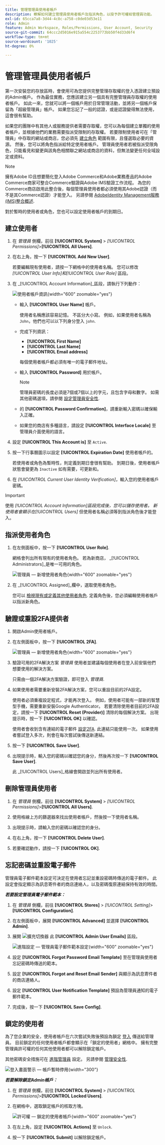 ```yaml
---
title: 管理管理員使用者帳戶
description: 瞭解如何建立管理員使用者帳戶及指派角色，以授予許可權給管理員功能。
exl-id: 65cca7a8-3d44-4c8c-a758-c0de03d53e11
role: Admin
feature: Admin Workspace, Roles/Permissions, User Account, Security
source-git-commit: 64ccc2d5016e915a554c2253773bb50f4d33d6f4
workflow-type: tm+mt
source-wordcount: '1025'
ht-degree: 0%

---
```


# 管理管理員使用者帳戶

第一次安裝您的存放區時，會使用可為您提供完整管理存取權的登入憑證建立預設的Admin帳戶。 作為最佳實務，您應該建立另一個具有完整管理員存取權的使用者帳戶。 如此一來，您就可以將一個帳戶用於日常管理活動，並將另一個帳戶保留為「超級管理員」帳戶。 如果您忘記了一般的認證，或是認證變得無法使用，這會很有幫助。

如果您的團隊中有其他人或服務提供者需要存取權，您可以為每個建立單獨的使用者帳戶，並根據他們的業務需要指派受限制的存取權。 若要限制使用者可在「管理員」中存取的網站或商店，您必須先 [建立角色](permissions-user-roles.md) 範圍有限，且僅選取必要的資源。 然後，您可以將角色指派給特定使用者帳戶。 管理員使用者若被指派受限角色，只能看見和變更與該角色相關聯之網站或商店的資料，但無法變更任何全域設定或資料。

>[!NOTE]
>
>擁有Adobe ID且想要簡化登入Adobe Commerce和Adobe業務產品的Adobe Commerce商家可整合Commerce驗證與Adobe IMS驗證工作流程。 為您的Commerce商店啟用此整合後，每個管理員使用者都必須使用其Adobe認證（而不是其Commerce認證）才能登入。 另請參閱 [AdobeIdentity Management服務(IMS)整合概述](https://experienceleague.adobe.com/docs/commerce-admin/start/admin/ims/adobe-ims-integration-overview.html).

對於暫時的使用者或角色，您也可以設定使用者帳戶的到期日。

<!--  update this to a better info-graphic ![User types for your Admin](./assets/merchant-admin-users.png) -->

## 建立使用者

1. 在 _管理員_ 側欄，前往 **[!UICONTROL System]** > _[!UICONTROL Permissions]_>**[!UICONTROL All Users]**.

1. 在右上角，按一下 **[!UICONTROL Add New User]**.

   若要編輯現有使用者，請按一下網格中的使用者名稱。 您可以修改 _[!UICONTROL User Info]_和_[!UICONTROL User Role]_ 區段。

1. 在 _[!UICONTROL Account Information]_區段，請執行下列動作：

   ![使用者帳戶資訊](./assets/permissions-user-new.png){width="600" zoomable="yes"}

   - 輸入 **[!UICONTROL User Name]** 帳戶。

     使用者名稱應該容易記憶。 不區分大小寫。 例如，如果使用者名稱為 `John`，他們也可以以下列身分登入 `john`.

   - 完成下列資訊：

      - **[!UICONTROL First Name]**
      - **[!UICONTROL Last Name]**
      - **[!UICONTROL Email address]**

     每個使用者帳戶都必須有唯一的電子郵件地址。

   - 輸入 **[!UICONTROL Password]** 用於帳戶。

     >[!NOTE]
     >
     >管理員密碼的長度必須是7個或7個以上的字元，且包含字母和數字。 如需其他密碼選項，請參閱 [設定管理員安全性](security-admin.md).

   - 的 **[!UICONTROL Password Confirmation]**，請重新輸入密碼以確保輸入正確。

   - 如果您的商店有多種語言，請設定 **[!UICONTROL Interface Locale]** 至管理員介面使用的語言。

1. 設定 **[!UICONTROL This Account is]** 至 `Active`.

1. 按一下行事曆圖示以設定 **[!UICONTROL Expiration Date]** 使用者帳戶的。

   若使用者或角色為暫時性，則定義到期日會很有幫助。 到期日後，使用者帳戶狀態會變更為 `Inactive` 如有需要，可更新和。

1. 在 _[!UICONTROL Current User Identity Verification]_，輸入您的使用者帳戶密碼。

>[!IMPORTANT]
>
>使用 _[!UICONTROL Account Information]_區段完成後，您可以儲存使用者。 新使用者會顯示在_[!UICONTROL Users]_ 但使用者名稱必須等到指派角色後才能登入。

## 指派使用者角色

1. 在左側面板中，按一下 **[!UICONTROL User Role]**.

   網格會列出所有現有的使用者角色。 若為新商店， _[!UICONTROL Administrators]_是唯一可用的角色。

   ![管理員 — 新增使用者角色](./assets/permissions-user-roles.png){width="600" zoomable="yes"}

1. 在 _[!UICONTROL Assigned]_欄中，選取使用者角色。

   您可以 [檢視現有或定義其他使用者角色](permissions-user-roles.md). 定義角色後，您必須編輯使用者帳戶以指派新角色。

## 驗證或重設2FA提供者

1. 開啟Admin使用者帳戶。

1. 在左側面板中，按一下 **[!UICONTROL 2FA]**.

   ![管理員 — 新增使用者角色](./assets/permissions-user-2fa.png){width="600" zoomable="yes"}

1. 驗證可用的2FA解決方案 _管理員_ 使用者並建議每個使用者在登入前安裝他們想要使用的解決方案。

   只需由一個2FA解決方案驗證，即可登入 _管理員_.

1. 如果使用者需要重新安裝2FA解決方案，您可以重設目前的2FA設定。

   使用者必須重複設定程式，才能再次登入。 例如，使用者可能有一部新的智慧型手機，需要重新安裝Google Authenticator。 若要清除使用者目前的2FA設定，請按一下 **[!UICONTROL Reset (Provider)]** 清除的每個解決方案。 出現提示時，按一下 **[!UICONTROL OK]** 以確認。

   使用者會收到含有連結的電子郵件 [設定2FA](security-two-factor-authentication.md). 此連結只能使用一次。 如果使用者嘗試登入多次，則會在每次嘗試後傳送新連結。

1. 按一下 **[!UICONTROL Save User]**.

1. 出現提示時，輸入您的密碼以確認您的身分，然後再次按一下 **[!UICONTROL Save User]**.

   此 _[!UICONTROL Users]_格線會開啟並列出所有使用者。

## 刪除管理員使用者

1. 在 _管理員_ 側欄，前往 **[!UICONTROL System]** > _[!UICONTROL Permissions]_>**[!UICONTROL All Users]**.

1. 使用格線上方的篩選器來找出使用者帳戶，然後按一下使用者名稱。

1. 出現提示時，請輸入您的密碼以確認您的身分。

1. 在右上角，按一下 **[!UICONTROL Delete User]**.

1. 若要確認動作，請按一下 **[!UICONTROL OK]**.

## 忘記密碼並重設電子郵件

管理員電子郵件範本設定可決定在使用者忘記並重設密碼時傳送的電子郵件。 此設定會指定顯示為訊息寄件者的商店連絡人，以及密碼復原連結保持有效的時間。

**_若要設定管理員電子郵件範本：_**

1. 在 _管理員_ 側欄，前往 **[!UICONTROL Stores]** > _[!UICONTROL Setting]_>**[!UICONTROL Configuration]**.

1. 在左側面板中，展開 **[!UICONTROL Advanced]** 並選擇 **[!UICONTROL Admin]**.

1. 展開 ![擴充切換器](../assets/icon-display-expand.png) 此 **[!UICONTROL Admin User Emails]** 區段。

   ![進階設定 — 管理員電子郵件範本設定](../configuration-reference/advanced/assets/admin-admin-user-emails.png){width="600" zoomable="yes"}

1. 設定 **[!UICONTROL Forgot Password Email Template]** 至在管理員使用者忘記密碼時傳送的範本。

1. 設定 **[!UICONTROL Forgot and Reset Email Sender]** 與顯示為訊息寄件者的商店連絡人。

1. 設定 **[!UICONTROL User Notification Template]** 預設為管理員通知的電子郵件範本。

1. 完成後，按一下 **[!UICONTROL Save Config]**.

## 鎖定的使用者

為了您企業的安全，使用者帳戶在六次嘗試失敗後預設為鎖定 [登入](../getting-started/admin-signin.md) 傳送給管理員。 目前鎖定的任何使用者帳戶都會顯示在「鎖定的使用者」網格中。 擁有完整管理員許可權的任何其他使用者都可以解除鎖定帳戶。

其他密碼安全措施可在 [進階管理員](../configuration-reference/advanced/admin.md#security) 設定。 另請參閱 [管理安全性](security-admin.md).

![登入畫面警示 — 帳戶暫時停用](./assets/admin-login-locked-out-message.png){width="300"}

**_若要解除鎖定Admin帳戶：_**

1. 在 _管理員_ 側欄，前往 **[!UICONTROL System]** > _[!UICONTROL Permissions]_>**[!UICONTROL Locked Users]**.

1. 在網格中，選取鎖定帳戶的核取方塊。

   ![許可權 — 鎖定的使用者帳戶](./assets/permissions-locked-users-grid.png){width="600" zoomable="yes"}

1. 在左上角，設定 **[!UICONTROL Actions]** 至 `Unlock`.

1. 按一下 **[!UICONTROL Submit]** 以解除鎖定帳戶。
